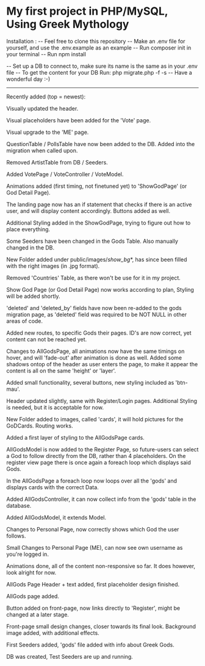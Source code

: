 # My first project in PHP/MySQL, Using Greek Mythology

Installation :
-- Feel free to clone this repository
-- Make an .env file for yourself, and use the .env.example as an example
-- Run composer init in your terminal
-- Run npm install

-- Set up a DB to connect to, make sure its name is the same as in your .env file
-- To get the content for your DB Run: php migrate.php -f -s
-- Have a wonderful day :-)

__________________________________________________________________________________

Recently added (top = newest):

Visually updated the header.

Visual placeholders have been added for the 'Vote' page.

Visual upgrade to the 'ME' page.

QuestionTable / PollsTable have now been added to the DB. Added into the migration when called upon.

Removed ArtistTable from DB / Seeders.

Added VotePage / VoteController / VoteModel.

Animations added (first timing, not finetuned yet) to 'ShowGodPage' (or God Detail Page).

The landing page now has an if statement that checks if there is an active user, and will display content accordingly. Buttons added as well.

Additional Styling added in the ShowGodPage, trying to figure out how to place everything. 

Some Seeders have been changed in the Gods Table. Also manually changed in the DB.

New Folder added under public/images/*show_bg**, has since been filled with the right images (in .jpg format).

Removed 'Countries' Table, as there won't be use for it in my project.

Show God Page (or God Detail Page) now works according to plan, Styling will be added shortly.

'deleted' and 'deleted_by' fields have now been re-added to the gods migration page, as 'deleted' field was required to be NOT NULL in other areas of code.

Added new routes, to specific Gods their pages. ID's are now correct, yet content can not be reached yet.

Changes to AllGodsPage, all animations now have the same timings on hover, and will 'fade-out' after animation is done as well. Added some shadows ontop of the header as user enters the page, to make it appear the content is all on the same 'height' or 'layer'.

Added small functionality, several buttons, new styling included as 'btn-mau'.

Header updated slightly, same with Register/Login pages. Additional Styling is needed, but it is acceptable for now.

New Folder added to images, called 'cards', it will hold pictures for the GoDCards. Routing works.

Added a first layer of styling to the AllGodsPage cards.

AllGodsModel is now added to the Register Page, so future-users can select a God to follow directly from the DB, rather than 4 placeholders. On the register view page there is once again a foreach loop which displays said Gods.

In the AllGodsPage a foreach loop now loops over all the 'gods' and displays cards with the correct Data.

Added AllGodsController, it can now collect info from the 'gods' table in the database.

Added AllGodsModel, it extends Model.

Changes to Personal Page, now correctly shows which God the user follows.

Small Changes to Personal Page (ME), can now see own username as you're logged in.

Animations done, all of the content non-responsive so far. It does however, look alright for now.

AllGods Page Header + text added, first placeholder design finished.

AllGods page added.

Button added on front-page, now links directly to 'Register', might be changed at a later stage.

Front-page small design changes, closer towards its final look. Background image added, with additional effects. 

First Seeders added, 'gods' file added with info about Greek Gods.

DB was created, Test Seeders are up and running.
